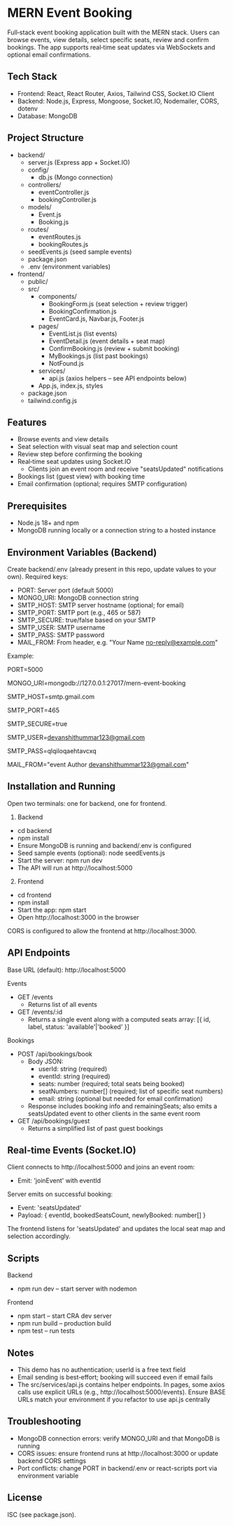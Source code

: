 # MERN Event Booking

Full‑stack event booking application built with the MERN stack. Users can browse events, view details, select specific seats, review and confirm bookings. The app supports real‑time seat updates via WebSockets and optional email confirmations.


## Tech Stack

- Frontend: React, React Router, Axios, Tailwind CSS, Socket.IO Client
- Backend: Node.js, Express, Mongoose, Socket.IO, Nodemailer, CORS, dotenv
- Database: MongoDB


## Project Structure

- backend/
  - server.js (Express app + Socket.IO)
  - config/
    - db.js (Mongo connection)
  - controllers/
    - eventController.js
    - bookingController.js
  - models/
    - Event.js
    - Booking.js
  - routes/
    - eventRoutes.js
    - bookingRoutes.js
  - seedEvents.js (seed sample events)
  - package.json
  - .env (environment variables)
- frontend/
  - public/
  - src/
    - components/
      - BookingForm.js (seat selection + review trigger)
      - BookingConfirmation.js
      - EventCard.js, Navbar.js, Footer.js
    - pages/
      - EventList.js (list events)
      - EventDetail.js (event details + seat map)
      - ConfirmBooking.js (review + submit booking)
      - MyBookings.js (list past bookings)
      - NotFound.js
    - services/
      - api.js (axios helpers – see API endpoints below)
    - App.js, index.js, styles
  - package.json
  - tailwind.config.js


## Features

- Browse events and view details
- Seat selection with visual seat map and selection count
- Review step before confirming the booking
- Real‑time seat updates using Socket.IO
  - Clients join an event room and receive "seatsUpdated" notifications
- Bookings list (guest view) with booking time
- Email confirmation (optional; requires SMTP configuration)


## Prerequisites

- Node.js 18+ and npm
- MongoDB running locally or a connection string to a hosted instance


## Environment Variables (Backend)

Create backend/.env (already present in this repo, update values to your own). Required keys:

- PORT: Server port (default 5000)
- MONGO_URI: MongoDB connection string
- SMTP_HOST: SMTP server hostname (optional; for email)
- SMTP_PORT: SMTP port (e.g., 465 or 587)
- SMTP_SECURE: true/false based on your SMTP
- SMTP_USER: SMTP username
- SMTP_PASS: SMTP password
- MAIL_FROM: From header, e.g. "Your Name <no-reply@example.com>"

Example:

PORT=5000

MONGO_URI=mongodb://127.0.0.1:27017/mern-event-booking

SMTP_HOST=smtp.gmail.com 

SMTP_PORT=465

SMTP_SECURE=true

SMTP_USER=devanshithummar123@gmail.com

SMTP_PASS=qlqiloqaehtavcxq

MAIL_FROM="event Author <devanshithummar123@gmail.com>"

## Installation and Running

Open two terminals: one for backend, one for frontend.

1) Backend
- cd backend
- npm install
- Ensure MongoDB is running and backend/.env is configured
- Seed sample events (optional): node seedEvents.js
- Start the server: npm run dev
- The API will run at http://localhost:5000

2) Frontend
- cd frontend
- npm install
- Start the app: npm start
- Open http://localhost:3000 in the browser

CORS is configured to allow the frontend at http://localhost:3000.


## API Endpoints

Base URL (default): http://localhost:5000

Events
- GET /events
  - Returns list of all events
- GET /events/:id
  - Returns a single event along with a computed seats array: [{ id, label, status: 'available'|'booked' }]

Bookings
- POST /api/bookings/book
  - Body JSON:
    - userId: string (required)
    - eventId: string (required)
    - seats: number (required; total seats being booked)
    - seatNumbers: number[] (required; list of specific seat numbers)
    - email: string (optional but needed for email confirmation)
  - Response includes booking info and remainingSeats; also emits a seatsUpdated event to other clients in the same event room
- GET /api/bookings/guest
  - Returns a simplified list of past guest bookings


## Real‑time Events (Socket.IO)

Client connects to http://localhost:5000 and joins an event room:
- Emit: 'joinEvent' with eventId

Server emits on successful booking:
- Event: 'seatsUpdated'
- Payload: { eventId, bookedSeatsCount, newlyBooked: number[] }

The frontend listens for 'seatsUpdated' and updates the local seat map and selection accordingly.


## Scripts

Backend
- npm run dev – start server with nodemon

Frontend
- npm start – start CRA dev server
- npm run build – production build
- npm test – run tests


## Notes

- This demo has no authentication; userId is a free text field
- Email sending is best‑effort; booking will succeed even if email fails
- The src/services/api.js contains helper endpoints. In pages, some axios calls use explicit URLs (e.g., http://localhost:5000/events). Ensure BASE URLs match your environment if you refactor to use api.js centrally


## Troubleshooting

- MongoDB connection errors: verify MONGO_URI and that MongoDB is running
- CORS issues: ensure frontend runs at http://localhost:3000 or update backend CORS settings
- Port conflicts: change PORT in backend/.env or react-scripts port via environment variable


## License

ISC (see package.json).
